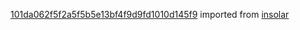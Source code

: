 [101da062f5f2a5f5b5e13bf4f9d9fd1010d145f9](https://github.com/insolar/insolar/commit/101da062f5f2a5f5b5e13bf4f9d9fd1010d145f9) imported from [insolar](https://github.com/insolar/insolar)
